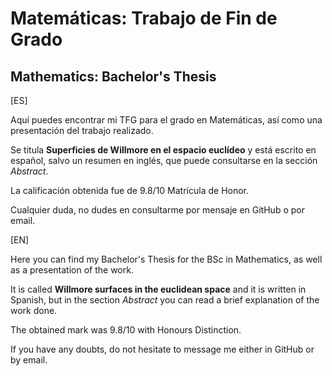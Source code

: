 # Matemáticas: Trabajo de Fin de Grado
## Mathematics: Bachelor's Thesis

[ES]

Aquí puedes encontrar mi TFG para el grado en Matemáticas, así como una presentación del trabajo realizado.

Se titula **Superficies de Willmore en el espacio euclídeo** y está escrito en español, salvo un resumen en inglés, que puede consultarse en la sección *Abstract*.

La calificación obtenida fue de 9.8/10 Matrícula de Honor.

Cualquier duda, no dudes en consultarme por mensaje en GitHub o por email.

[EN]

Here you can find my Bachelor's Thesis for the BSc in Mathematics, as well as a presentation of the work.

It is called **Willmore surfaces in the euclidean space** and it is written in Spanish, but in the section *Abstract* you can read a brief explanation of the work done.

The obtained mark was 9.8/10 with Honours Distinction.

If you have any doubts, do not hesitate to message me either in GitHub or by email.
